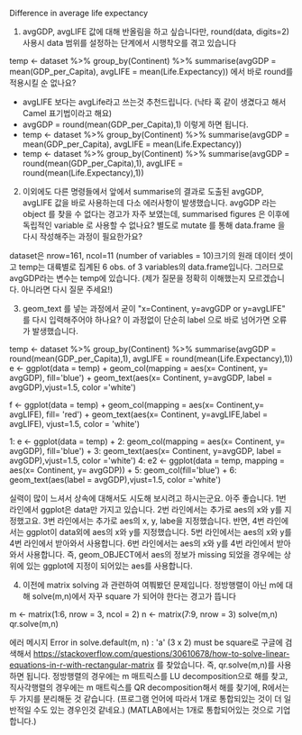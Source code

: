 Difference in average life expectancy

1. avgGDP, avgLIFE 값에 대해 반올림을 하고 싶습니다만,
   round(data, digits=2) 사용시 data 범위를 설정하는 단계에서 시행착오를 겪고 있습니다

temp <- dataset %>% group_by(Continent) %>% summarise(avgGDP = mean(GDP_per_Capita), avgLIFE = mean(Life.Expectancy)) 에서 바로 round를 적용시킬 순 없나요?


+ avgLIFE 보다는 avgLife라고 쓰는것 추천드립니다. (낙타 혹 같이 생겼다고 해서 Camel 표기법이라고 해요)
+ avgGDP = round(mean(GDP_per_Capita),1) 이렇게 하면 됩니다.
+ temp <- dataset %>% group_by(Continent) %>% summarise(avgGDP = mean(GDP_per_Capita), avgLIFE = mean(Life.Expectancy))
+ temp <- dataset %>% group_by(Continent) %>% summarise(avgGDP = round(mean(GDP_per_Capita),1), avgLIFE = round(mean(Life.Expectancy),1))


2. 이외에도 다른 명령들에서 앞에서 summarise의 결과로 도출된 avgGDP, avgLIFE 값을 바로 사용하는데 다소 에러사항이 발생했습니다.
avgGDP 라는 object 를 찾을 수 없다는 경고가 자주 보였는데, summarised figures 은 이후에 독립적인 variable 로 사용할 수 없나요?
별도로 mutate 를 통해 data.frame 을 다시 작성해주는 과정이 필요한가요?

dataset은 nrow=161, ncol=11 (number of variables = 10)크기의 원래 데이터 셋이고 
temp는 대륙별로 집계된 6 obs. of  3 variables의 data.frame입니다.
그러므로 avgGDP라는 변수는 temp에 있습니다.
(제가 질문을 정확히 이해했는지 모르겠습니다. 아니라면 다시 질문 주세요!) 
 

3. geom_text 를 넣는 과정에서 굳이 "x=Continent, y=avgGDP or y=avgLIFE" 를 다시 입력해주어야 하나요?
이 과정없이 단순히 label 으로 바로 넘어가면 오류가 발생했습니다.

temp <- dataset %>% group_by(Continent) %>% summarise(avgGDP = round(mean(GDP_per_Capita),1), avgLIFE = round(mean(Life.Expectancy),1)) 
e <- ggplot(data = temp) + geom_col(mapping = aes(x= Continent, y= avgGDP), fill='blue') + geom_text(aes(x= Continent, y=avgGDP, label = avgGDP),vjust=1.5, color ='white')

f <- ggplot(data = temp) + geom_col(mapping = aes(x= Continent,y= avgLIFE), fill= 'red') + geom_text(aes(x= Continent, y=avgLIFE,label = avgLIFE), vjust=1.5, color = 'white')

1: e <- ggplot(data = temp) + 
2:  geom_col(mapping = aes(x= Continent, y= avgGDP), fill='blue') + 
3:  geom_text(aes(x= Continent, y=avgGDP, label = avgGDP),vjust=1.5, color ='white')
4: e2 <- ggplot(data = temp, mapping = aes(x= Continent, y= avgGDP)) + 
5:   geom_col(fill='blue') + 
6:   geom_text(aes(label = avgGDP),vjust=1.5, color ='white')

실력이 많이 느셔서 상속에 대해서도 시도해 보시려고 하시는군요. 아주 좋습니다. 
1번 라인에서 ggplot은 data만 가지고 있습니다.
2번 라인에서는 추가로 aes의 x와 y를 지정했고요.
3번 라인에서는 추가로 aes의 x, y, labe을 지정했습니다.
반면,
4번 라인에서는 ggplot이 data외에 aes의 x와 y를 지정했습니다.
5번 라인에서는 aes의 x와 y를 4번 라인에서 받아와서 사용합니다.
6번 라인에서는 aes의 x와 y를 4번 라인에서 받아와서 사용합니다.
즉, geom_OBJECT에서 aes의 정보가 missing 되었을 경우에는 상위에 있는 ggplot에 지정이 되어있는 aes를 사용합니다.  
 
 

4. 이전에 matrix solving 과 관련하여 여쭤봤던 문제입니다.
정방행렬이 아닌 m에 대해 solve(m,n)에서 자꾸 square 가 되어야 한다는 경고가 뜹니다 

m <- matrix(1:6, nrow = 3, ncol = 2)
n <- matrix(7:9, nrow = 3)
solve(m,n)
qr.solve(m,n) 
 
에러 메시지 Error in solve.default(m, n) : 'a' (3 x 2) must be square로 구글에 검색해서
https://stackoverflow.com/questions/30610678/how-to-solve-linear-equations-in-r-with-rectangular-matrix
를 찾았습니다. 
즉, qr.solve(m,n)를 사용하면 됩니다.
정방행렬의 경우에는 m 매트릭스를 LU decomposition으로 해를 찾고,
직사각행렬의 경우에는 m 매트릭스를 QR decomposition해서 해를 찾기에,
R에서는 두 가지를 분리해둔 것 같습니다.
(프로그램 언어에 따라서 1개로 통합되있는 것이 더 일반적일 수도 있는 경우인것 같네요.)
(MATLAB에서는 1개로 통합되어있는 것으로 기업합니다.) 
